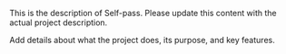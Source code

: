 This is the description of Self-pass. Please update this content with the actual project description.

Add details about what the project does, its purpose, and key features.
